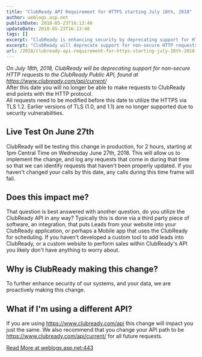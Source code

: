 ```yaml
---
title: "ClubReady API Requirement for HTTPS starting July 18th, 2018"
author: weblogs.asp.net
publishDate: 2018-05-23T16:13:48
updateDate: 2018-05-23T16:13:48
tags: []
excerpt: "ClubReady is enhancing security by deprecating support for HTTP requests to its Public API from July 18th, 2018. Users must switch to HTTPS via TLS 1.2."
excerpt: "ClubReady will deprecate support for non-secure HTTP requests to their API. Make sure to modify requests to HTTPS via TLS 1.2 before July 18th, 2018."
url: /2018/clubready-api-requirement-for-https-starting-july-18th-2018  # Use the generated URL with year
---
```

<div><i>On July 18th, 2018, ClubReady will be deprecating support for non-secure HTTP requests to the ClubReady Public API, found at </i><a rel="nofollow" href="https://www.clubready.com/api/current/"><i>https://www.clubready.com/api/current/</i></a><i>&nbsp;</i></div> <div></div> <div>After this date you will no longer be able to make requests to ClubReady end points with the HTTP protocol.</div> <div></div> <div>All requests need to be modified before this date to utilize the HTTPS via TLS 1.2. Earlier versions of TLS (1.0, and 1.1) are no longer supported due to security vulnerabilities.</div> <h2><b>Live Test On June 27th</b></h2> <p>ClubReady will be testing this change in production, for 2 hours, starting at 1pm Central Time on Wednesday June 27th, 2018. This will allow us to implement the change, and log any requests that come in during that time so that we can identify requests that haven't been properly updated. If you haven't changed your calls by this date, any calls during this time frame will fail.</p> <h2><b>Does this impact me?</b></h2> <p>That question is best answered with another question, do you utilize the ClubReady API in any way? Typically this is done via a third party piece of software, an integration, that puts Leads from your website into your ClubReady application, or perhaps a Mobile app that uses the ClubReady for scheduling. If you haven't developed a custom tool to add leads into ClubReady, or a custom website to perform sales within ClubReady's API you likely don't have anything to worry about.</p> <h2><b>Why is ClubReady making this change?</b></h2> <p>To further enhance security of our systems, and your data, we are proactively making this change.&nbsp;</p> <h2><b>What if I'm using a different API?</b></h2> <p>If you are using <a rel="nofollow" href="https://www.clubready.com/api">https://www.clubready.com/api</a> this change will impact you just the same. We also recommend that you change your API path to be <a rel="nofollow" href="https://www.clubready.com/api/current/">https://www.clubready.com/api/current/</a> for all future requests.</p> <p></p> <a href="https://weblogs.asp.net:443/christoc/clubready-api-requirement-for-https-starting-july-18th-2018">Read More at weblogs.asp.net:443</a>


